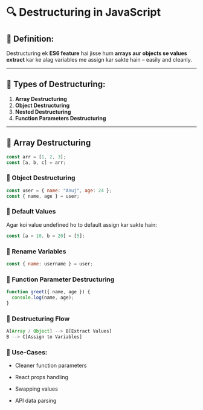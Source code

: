 # 🔍 Destructuring in JavaScript

## 🔹 Definition:

Destructuring ek **ES6 feature** hai jisse hum **arrays aur objects se values extract** kar ke alag variables me assign kar sakte hain – easily and cleanly.

---

## 🔹 Types of Destructuring:

1. **Array Destructuring**
2. **Object Destructuring**
3. **Nested Destructuring**
4. **Function Parameters Destructuring**

---

## 🔹 Array Destructuring

```js
const arr = [1, 2, 3];
const [a, b, c] = arr;
```

### 🔹 Object Destructuring
```js
const user = { name: "Anuj", age: 24 };
const { name, age } = user;
```

### 🔹 Default Values
Agar koi value undefined ho to default assign kar sakte hain:
```js
const [a = 10, b = 20] = [5];
```

### 🔹 Rename Variables
```js
const { name: username } = user;
```

### 🔹 Function Parameter Destructuring
```js
function greet({ name, age }) {
  console.log(name, age);
}
```

### 🔹 Destructuring Flow
```js
A[Array / Object] --> B[Extract Values]
B --> C[Assign to Variables]
```

### 🔹 Use-Cases:
- Cleaner function parameters

- React props handling

- Swapping values

- API data parsing


